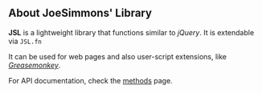 ## About JoeSimmons' Library

**JSL** is a lightweight library that functions similar to _jQuery_. It is extendable via `JSL.fn`

It can be used for web pages and also user-script extensions, like _[Greasemonkey](https://addons.mozilla.org/en-US/firefox/addon/greasemonkey/)_.

For API documentation, check the [methods](https://github.com/joesimmons/jsl/wiki/_pages) page.